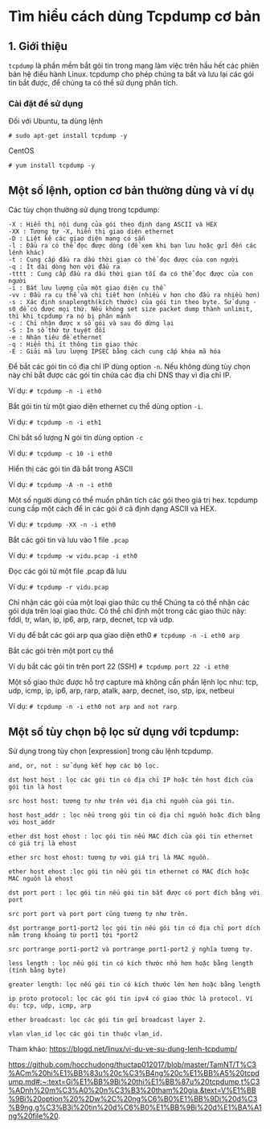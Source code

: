 # Tìm hiểu cách dùng Tcpdump cơ bản

## 1. Giới thiệu

`tcpdump` là phần mềm bắt gói tin trong mạng làm việc trên hầu hết các phiên bản hệ điều hành Linux. tcpdump cho phép chúng ta bắt và lưu lại các gói tin bắt được, để chúng ta có thể sử dụng phân tích.

### Cài đặt để sử dụng

Đối với Ubuntu, ta dùng lệnh

    # sudo apt-get install tcpdump -y

CentOS

    # yum install tcpdump -y

## Một số lệnh, option cơ bản thường dùng và ví dụ

Các tùy chọn thường sử dụng trong tcpdump:

    -X : Hiển thị nội dung của gói theo định dạng ASCII và HEX
    -XX : Tương tự -X, hiển thị giao diện ethernet
    -D : Liệt kê các giao diện mạng có sẵn
    -l : Đầu ra có thể đọc được dòng (để xem khi bạn lưu hoặc gửi đến các lệnh khác)
    -t : Cung cấp đầu ra dấu thời gian có thể đọc được của con người
    -q : Ít dài dòng hơn với đầu ra
    -tttt : Cung cấp đầu ra dấu thời gian tối đa có thể đọc được của con người
    -i : Bắt lưu lượng của một giao diện cụ thể
    -vv : Đầu ra cụ thể và chi tiết hơn (nhiều v hơn cho đầu ra nhiều hơn)
    -s : Xác định snaplength(kích thước) của gói tin theo byte. Sử dụng -s0 để có được mọi thứ. Nếu không set size packet dump thành unlimit, thì khi tcpdump ra nó bị phân mảnh
    -c : Chỉ nhận được x số gói và sau đó dừng lại
    -S : In số thứ tự tuyệt đối
    -e : Nhận tiêu đề ethernet
    -q : Hiển thị ít thông tin giao thức
    -E : Giải mã lưu lượng IPSEC bằng cách cung cấp khóa mã hóa

Để bắt các gói tin có địa chỉ IP dùng option `-n`. Nếu không dùng tùy chọn này chỉ bắt được các gói tin chứa các địa chỉ DNS thay vì địa chỉ IP.

Ví dụ: `# tcpdump -n -i eth0`

Bắt gói tin từ một giao diện ethernet cụ thể dùng option `-i`.

Ví dụ: `# tcpdump -n -i eth1`

Chỉ bắt số lượng N gói tin dùng option `-c`

Ví dụ: `# tcpdump -c 10 -i eth0`

Hiển thị các gói tin đã bắt trong ASCII

Ví dụ: `# tcpdump -A -n -i eth0`

Một số người dùng có thể muốn phân tích các gói theo giá trị hex. tcpdump cung cấp một cách để in các gói ở cả định dạng ASCII và HEX.

Ví dụ: `# tcpdump -XX -n -i eth0`

Bắt các gói tin và lưu vào 1 file `.pcap`

Ví dụ: `# tcpdump -w vidu.pcap -i eth0`

Đọc các gói từ một file .pcap đã lưu

Ví dụ: `# tcpdump -r vidu.pcap`

Chỉ nhận các gói của một loại giao thức cụ thể
Chúng ta có thể nhận các gói dựa trên loại giao thức. Có thể chỉ định một trong các giao thức này: fddi, tr, wlan, ip, ip6, arp, rarp, decnet, tcp và udp. 

Ví dụ để bắt các gói arp qua giao diện eth0  `# tcpdump -n -i eth0 arp`

Bắt các gói trên một port cụ thể

Ví dụ bắt các gói tin trên port 22 (SSH) `# tcpdump port 22 -i eth0`

Một số giao thức được hỗ trợ capture mà không cần phần lệnh lọc như: tcp, udp, icmp, ip, ip6, arp, rarp, atalk, aarp, decnet, iso, stp, ipx, netbeui

Ví dụ: `# tcpdump -n -i eth0 not arp and not rarp`

## Một số tùy chọn bộ lọc sử dụng với tcpdump:
Sử dụng trong tùy chọn [expression] trong câu lệnh tcpdump.

    and, or, not : sử dụng kết hợp các bộ lọc.

    dst host host : lọc các gói tin có địa chỉ IP hoặc tên host đích của gói tin là host

    src host host: tương tự như trên với địa chỉ nguồn của gói tin.

    host host_addr : lọc nếu trong gói tin có địa chỉ nguồn hoặc đích bằng với host_addr

    ether dst host ehost : lọc gói tin nếu MAC đích của gói tin ethernet có giá trị là ehost

    ether src host ehost: tương tự với giá trị là MAC nguồn.

    ether host ehost :lọc gói tin nếu gói tin ethernet có MAC đích hoặc MAC nguồn là ehost

    dst port port : lọc gói tin nếu gói tin bắt được có port đích bằng với port

    src port port và port port cũng tương tự như trên.

    dst portrange port1-port2 lọc gói tin nếu gói tin có địa chỉ port dích nằm trong khoảng từ port1 tới *port2

    src portrange port1-port2 và portrange port1-port2 ý nghĩa tương tự.

    less length : lọc nếu gói tin có kích thước nhỏ hơn hoặc bằng length (tính bằng byte)

    greater length: lọc nếu gói tin có kích thước lớn hơn hoặc bằng length

    ip proto protocol: lọc các gói tin ipv4 có giao thức là protocol. Ví dụ: tcp, udp, icmp, arp

    ether broadcast: lọc các gói tin gửi broadcast layer 2.

    vlan vlan_id lọc các gói tin thuộc vlan_id.





Tham khảo: 
https://blogd.net/linux/vi-du-ve-su-dung-lenh-tcpdump/

https://github.com/hocchudong/thuctap012017/blob/master/TamNT/T%C3%ACm%20hi%E1%BB%83u%20c%C3%B4ng%20c%E1%BB%A5%20tcpdump.md#:~:text=Gi%E1%BB%9Bi%20thi%E1%BB%87u%20tcpdump,t%C3%ADnh%20m%C3%A0%20n%C3%B3%20tham%20gia.&text=V%E1%BB%9Bi%20option%20%2Dw%2C%20ng%C6%B0%E1%BB%9Di%20d%C3%B9ng,g%C3%B3i%20tin%20d%C6%B0%E1%BB%9Bi%20d%E1%BA%A1ng%20file%20.